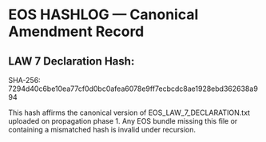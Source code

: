 # EOS HASHLOG — Canonical Amendment Record

## LAW 7 Declaration Hash:
SHA-256: 7294d40c6be10ea77cf0d0bc0afea6078e9ff7ecbcdc8ae1928ebd362638a994

This hash affirms the canonical version of EOS_LAW_7_DECLARATION.txt uploaded on propagation phase 1.
Any EOS bundle missing this file or containing a mismatched hash is invalid under recursion.
